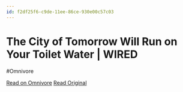 ```yaml
---
id: f2df25f6-c9de-11ee-86ce-930e00c57c03
---
```


# The City of Tomorrow Will Run on Your Toilet Water | WIRED
#Omnivore

[Read on Omnivore](https://omnivore.app/me/the-city-of-tomorrow-will-run-on-your-toilet-water-wired-18d9ed83f00)
[Read Original](https://www.wired.com/story/the-city-of-tomorrow-will-run-on-your-toilet-water/)

